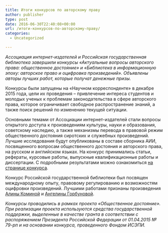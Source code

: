 ```yaml
---
title: Итоги конкурсов по авторскому праву
author: publisher
type: post
date: 2016-06-30T22:40:08+00:00
url: /итоги-конкурсов-по-авторскому-праву/
categories:
  - Uncategorized

---
```

*Ассоциация интернет-издателей и Российская государственная библиотека завершили конкурсы «Актуальные вопросы авторского права: общественное достояние» и «Библиотека в информационную эпоху: авторское право и оцифровка произведений». Объявлены авторы лучших работ, которые получат денежные призы.*

Конкурсы были запущены на «Научном корреспонденте» в декабре 2015 года, цели их проведения – привлечение интереса студентов и молодых ученых к проблемам законодательства в сфере авторского права, которое ограничивает свободное распространение знаний, а также поиск решений по изменению текущей ситуации.

Основными темами от Ассоциации интернет-издателей стали вопросы открытого доступа к произведениям культуры, науки и образования, советскому наследию, а также механизмы перевода в правовой режим общественного достояния сиротских и служебных произведений. Лучшие исследования будут опубликованы в составе сборника АИИ, посвященного вопросам общественного достояния и авторского права, на русском и английском языках. На конкурс принимались статьи, рефераты, курсовые работы, выпускные квалификационные работы и диссертации. С подробными результатами можно ознакомиться [на странице конкурса][1].

Конкурс Российской государственной библиотеки был посвящен международному опыту, правовому регулированию и возможностям оцифровки произведений. Лучшими работами признаны произведения [Алины Коминой][2] и [Ангелины Горбуновой][3].

*Конкурсы проводились в рамках проекта «Общественное достояние». При реализации проекта используются средства государственной поддержки, выделенные в качестве гранта в соответствии с распоряжением Президента Российской Федерации от 01.04.2015 № 79-рп и на основании конкурса, проведенного Фондом ИСЭПИ.*

 [1]: http://nauchkor.ru/contests/aktualnye-voprosy-avtorskogo-prava-obschestvennoe-dostoyanie-5672c3a45f1be73857000063
 [2]: http://nauchkor.ru/pubs/sirotskie-proizvedeniya-zarubezhnyy-opyt-i-puti-razvitiya-574c3fb45f1be711cf4a76fc
 [3]: http://nauchkor.ru/pubs/otsifrovka-kak-strategiya-obespecheniya-sohrannosti-kollektsiy-576d7cee5f1be71e7698248f